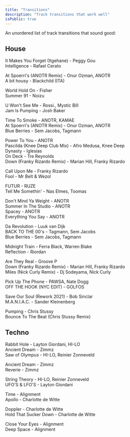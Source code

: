 ```yaml
---
title: "Transitions"
description: "Track transitions that work well"
isPublic: true
---
```


An unordered list of track transitions that sound good:

## House
<!-- {RETRY} -->
It Makes You Forget (Itgehane) - Peggy Gou<br>
Intelligence - Rafael Cerato

At Spoerri's (ANOTR Remix) - Onur Ozman, ANOTR<br>
A bit housy - Blackchild (ITA)

World Hold On - Fisher<br>
Summer 91 - Noizu

U Won't See Me - Rossi., Mystic Bill<br>
Jam Is Pumping - Josh Baker

Time To Smoke - ANOTR, KAMAE<br>
At Spoerri's (ANOTR Remix) - Onur Ozman, ANOTR<br>
Blue Berries - Sem Jacobs, Tagmann

Power To You - ANOTR<br>
Pascilda (Knee Deep Club Mix) - Afro Medusa, Knee Deep<br>
Dynasty - Iglesias<br>
On Deck - Tre Reynolds<br>
Down (Franky Rizardo Remix) - Marian Hill, Franky Rizardo

<!-- RETRY -->
Call Upon Me - Franky Rizardo<br>
Fool - Mr Belt & Wezol

FUTUR - RUZE<br>
Tell Me Somethin' - Nas Elmes, Toomas

Don't Mind Ya Weight - ANOTR<br>
Summer In The Studio - ANOTR<br>
Spacey - ANOTR<br>
Everything You Say - ANOTR

Da Revolution - Luuk van Dijk<br>
BACK TO THE 00's - Tagmann, Sem Jacobs<br>
Blue Berries - Sem Jacobs, Tagmann

Midnight Train - Ferra Black, Warren Blake<br>
Reflection - Riordan

Are They Real - Groove P<br>
Down (Franky Rizardo Remix) - Marian Hill, Franky Rizardo<br>
Miles (Nick Curly Remix) - Dj Sodeyama, Nick Curly

Pick Up The Phone - PAWSA, Nate Dogg<br>
OFF THE HOOK (NYC EDIT) - GOLFOS

Save Our Soul (Rework 2021) - Bob Sinclar<br>
M.A.N.I.A.C. - Sander Kleinenberg

<!-- complete artists -->
Pumping - Chris Stussy<br>
Bounce To The Beat (Chris Stussy Remix)


## Techno
Rabbit Hole - Layton Giordani, HI-LO<br>
Ancient Dream - Zimmz<br>
Saw of Olympus - HI-LO, Reinier Zonneveld

Ancient Dream - Zimmz<br>
Reverie - Zimmz

String Theory - HI-LO, Reinier Zonneveld<br>
UFO'S & LFO'S - Layton Giordani

Time - Alignment<br>
Apollo - Charlotte de Witte

Doppler - Charlotte de Witte<br>
Hold That Sucker Down - Charlotte de Witte

Close Your Eyes - Alignment<br>
Deep Space - Alignment
